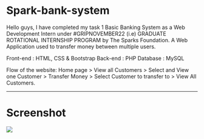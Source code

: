 # Spark-bank-system
Hello guys, I have completed my task 1 Basic Banking System as a Web Development Intern under #GRIPNOVEMBER22 (i.e) GRADUATE ROTATIONAL INTERNSHIP PROGRAM by The Sparks Foundation. A Web Application used to transfer money between multiple users.

Front-end : HTML, CSS & Bootstrap Back-end : PHP Database : MySQL

Flow of the website: Home page > View all Customers > Select and View one Customer > Transfer Money > Select Customer to transfer to > View All Customers.
<hr>

# Screenshot

<img src="C:\Users\HP\Desktop\jugal\banking screen.png" class="img-fluid">
